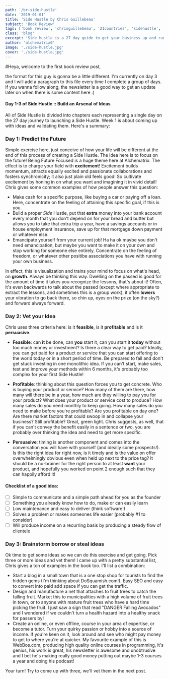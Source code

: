 ```yaml
---
path: '/br-side-hustle'
date: '2019-01-01'
title: 'Side Hustle by Chris Guillebeau'
subject: 'Book Review'
tags: ['book review', 'chrisguillebeau', '21countries', 'sidehustle', 'startup', 'business', 'ideatoincome', 'risingtyide']
class: 'blog'
excerpt: 'Side hustle is a 27 day guide to get your business up and running with minimal BS'
author: 'alchematrix0'
image: './side-hustle.jpg'
cover: './side-hustle.jpg'
---
```

#Heya, welcome to the first book review post,

the format for this guy is gonna be a little different. I'm currently on day 3 and I will add a paragraph to this file every time I complete a group of days. If you wanna follow along, the newsletter is a good way to get an update later on when there is some content here :)

#### Day 1-3 of Side Hustle :: Build an Arsenal of Ideas

All of Side Hustle is divided into chapters each representing a single day on the 27 day journey to launching a Side Hustle. Week 1 is about coming up with ideas and validating them. Here's a summary:

### Day 1: Predict the Future

Simple exercise here, just conceive of how your life will be different at the end of this process of creating a Side Hustle. The idea here is to focus on the future! Being Future Focused is a huge theme here at Alchematrix. The effect is to charge your field with **excitement**! Excitement builds momentum, attracts equally excited and passionate collaborations and fosters synchronicity; it also just plain old feels good! So cultivate excitement by honing in on what you want and imagining it in vivid detail! Chris gives some common examples of how people answer this question:

- Make cash for a specific purpose, like buying a car or paying off a loan. Here, concentrate on the feeling of attaining this specific goal, if this is you.
- Build a proper _Side_ Hustle, put that **extra** money into your bank account every month that you don't depend on for your bread and butter but allows you to take that extra trip a year, have a savings accounts or in house employment insurance, save up for that mortgage down payment or whatever else.
- Emancipate yourself from your current job! Ha ha ok maybe you don't need emancipation, but maybe you want to make it on your own and stop working for someone else entirely. Concentrate on the feeling of freedom, or whatever other positibe  associations you have with running your own business.

In effect, this is visualization and trains your mind to focus on what's head, on **growth**. Always be thinking this way. Dwelling on the passed is good for the amount of time it takes you recognize the lessons, that's about it! Often, it's even backwards to talk about the passed (except where appropriate to extract the lessons, and sometimes this is a group work), it often **lowers** your vibration to go back there, so chin up, eyes on the prize (on the sky?) and forward always forward.

### Day 2: Vet your Idea

Chris uses three criteria here: is it **feasible**, is it **profitable** and is it **persuasive**.

- **Feasible**: can **it** be done, can **you** start it, can you start it **today** without too much money or investment? Is there a clear way to get paid? Ideally, you can get paid for a product or service that you can start offering to the world today or in a short period of time. Be prepared to fail and don't get stuck investing in one monolithic idea. If you can't start, make sales, test and improve your methods within 6 months, it's probably too complex for your first Side Hustle!

- **Profitable**: thinking about this question forces you to get concrete. Who is buying your product or service? How many of them are there, how many will there be in a year, how much are they willing to pay you for your product? What does your product or service cost to produce? How many sales do you need monthly to keep going. How many sales do you need to make before you're profitable? Are you profitable on day one? Are there market factors that could swoop in and collapse your business? Still profitable? Great, green light. Chris suggests, as well, that if you can't convey the benefit easily in a sentence or two, you are probably over thinking the idea and need to get more specific.

- **Persuasive**: timing is another component and comes into the conversation you will have with yourself (and ideally some prospects!). Is this the right idea for right now, is it timely and is the value on offer overwhelmingly obvious even when held up next to the price tag? It should be a no-brainer for the right person to at least **want** your product, and hopefully you worked on point 2 enough such that they can happily afford it!

#### Checklist of a good idea:

- [ ] Simple to communicate and a simple path ahead for you as the founder
- [ ] Something you already know how to do, make or can easily learn
- [ ] Low maintenance and easy to deliver (think software!)
- [ ] Solves a problem or makes someones life easier (probably #1 to consider)
- [ ] Will produce income on a recurring basis by producing a steady flow of clientele

### Day 3: Brainstorm borrow or steal ideas

Ok time to get some ideas so we can do this exercise and get going. Pick three or more ideas and vet them!
I came up with a pretty substantial list, Chris gives a ton of examples in the book too. I'll list a combination:

- Start a blog in a small town that is a one stop shop for tourists to find the hidden gems (I'm thinking about DoSquamish.com!). Easy SEO and easy to convert into paid add space if you can get the traffic.
- Design and manufacture a net that attaches to fruit trees to catch the falling fruit. Market this to municipalities with a high volume of fruit trees in town, or to anyone with mature fruit trees who have a hard time picking the fruit. I just saw a sign that read "DANGER Falling Avocados" and I wondered if we couldn't turn a health hazard into a healthy snack for passers by!
- Create an online, or even offline, course in your area of expertise, or become a tutor. Turn your quirky passion or hobby into a source of income. If you're keen on it, look around and see who might pay money to get to where you're at quicker. My favourite example of this is WebBos.com, producing high quality online courses in programming, it's genius, his work is great, his newsletter is awesome and unobtrusive and I bet he's making really good money putting out maybe 1-3 courses a year and doing his podcast!


Your turn! Try to come up with three, we'll vet them in the next post.
